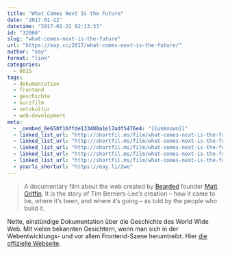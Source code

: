 ```yaml
---
title: "What Comes Next Is the Future"
date: "2017-01-22"
datetime: "2017-01-22 02:13:33"
id: "32066"
slug: "what-comes-next-is-the-future"
url: "https://eay.cc/2017/what-comes-next-is-the-future/"
author: "eay"
format: "link"
categories:
  - 0815
tags:
  - dokumentation
  - frontend
  - geschichte
  - kurzfilm
  - netzkultur
  - web-development
meta:
  - _oembed_8e658f16ffde133488a1e17adf5476e4: "{{unknown}}"
  - linked_list_url: "http://shortfil.ms/film/what-comes-next-is-the-future-2016"
  - linked_list_url: "http://shortfil.ms/film/what-comes-next-is-the-future-2016"
  - linked_list_url: "http://shortfil.ms/film/what-comes-next-is-the-future-2016"
  - linked_list_url: "http://shortfil.ms/film/what-comes-next-is-the-future-2016"
  - linked_list_url: "http://shortfil.ms/film/what-comes-next-is-the-future-2016"
  - yourls_shorturl: "https://eay.li/2we"
---
```


> A documentary film about the web created by [Bearded](http://www.bearded.com/) founder [Matt Griffin](http://matt-griffin.com/). It is the story of Tim Berners-Lee’s creation – how it came to be, where it’s been, and where it’s going – as told by the people who build it.

Nette, einstündige Dokumentation über die Geschichte des World Wide Web. Mit vielen bekannten Gesichtern, wenn man sich in der Webentwicklungs- und vor allem Frontend-Szene herumtreibt. Hier [die offizielle Webseite](http://www.futureisnext.com/).
